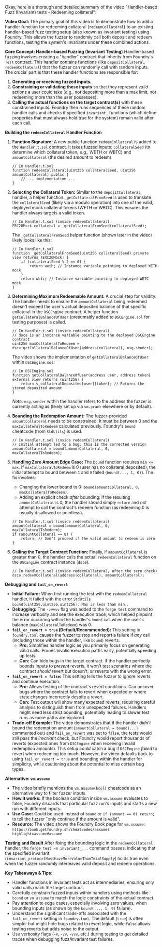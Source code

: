 Okay, here is a thorough and detailed summary of the video "Handler-based Fuzz (Invariant) tests - Redeeming collateral":

**Video Goal:**
The primary goal of this video is to demonstrate how to add a handler function for redeeming collateral (`redeemCollateral`) to an existing handler-based fuzz testing setup (also known as invariant testing) using Foundry. This allows the fuzzer to randomly call both deposit and redeem functions, testing the system's invariants under these combined actions.

**Core Concept: Handler-based Fuzzing (Invariant Testing)**
Handler-based fuzzing involves creating a "handler" contract that inherits from Foundry's `Test` contract. This handler contains functions (like `depositCollateral`, `redeemCollateral`) that the fuzzer can randomly call with random inputs. The crucial part is that these handler functions are responsible for:
1.  **Generating or receiving fuzzed inputs.**
2.  **Constraining or validating these inputs** so that they represent *valid* actions a user could take (e.g., not depositing more than a max limit, not redeeming more than the user possesses).
3.  **Calling the actual functions on the target contract(s)** with these constrained inputs.
Foundry then runs sequences of these random handler calls and checks if specified `invariant_` functions (which define properties that must always hold true for the system) remain valid after each call.

**Building the `redeemCollateral` Handler Function**

1.  **Function Signature:**
    A new public function `redeemCollateral` is added to the `Handler.t.sol` contract. It takes fuzzed inputs: `collateralSeed` (to determine which collateral token, e.g., WETH or WBTC) and `amountCollateral` (the desired amount to redeem).
    ```solidity
    // In Handler.t.sol
    function redeemCollateral(uint256 collateralSeed, uint256 amountCollateral) public {
        // ... implementation ...
    }
    ```

2.  **Selecting the Collateral Token:**
    Similar to the `depositCollateral` handler, a helper function `_getCollateralFromSeed` is used to translate the `collateralSeed` (likely via a modulo operation) into one of the valid, deployed mock collateral tokens (WETH or WBTC). This ensures the handler always targets a valid token.
    ```solidity
    // In Handler.t.sol (inside redeemCollateral)
    ERC20Mock collateral = _getCollateralFromSeed(collateralSeed);
    ```
    The `_getCollateralFromSeed` helper function (shown later in the video) likely looks like this:
    ```solidity
    // In Handler.t.sol
    function _getCollateralFromSeed(uint256 collateralSeed) private view returns (ERC20Mock) {
        if (collateralSeed % 2 == 0) {
            return weth; // Instance variable pointing to deployed WETH mock
        }
        return wbtc; // Instance variable pointing to deployed WBTC mock
    }
    ```

3.  **Determining Maximum Redeemable Amount:**
    A crucial step for validity. The handler needs to ensure the `amountCollateral` being redeemed doesn't exceed the user's actual deposited balance of that specific collateral in the `DSCEngine` contract. A helper function `getCollateralBalanceOfUser` (presumably added to `DSCEngine.sol` for testing purposes) is called.
    ```solidity
    // In Handler.t.sol (inside redeemCollateral)
    // dsce is an instance variable pointing to the deployed DSCEngine contract
    uint256 maxCollateralToRedeem = dsce.getCollateralBalanceOfUser(address(collateral), msg.sender);
    ```
    The video shows the implementation of `getCollateralBalanceOfUser` within `DSCEngine.sol`:
    ```solidity
    // In DSCEngine.sol
    function getCollateralBalanceOfUser(address user, address token) external view returns (uint256) {
        return s_collateralDeposited[user][token]; // Returns the stored deposited amount
    }
    ```
    *Note:* `msg.sender` within the handler refers to the address the fuzzer is currently acting as (likely set up via `vm.prank` elsewhere or by default).

4.  **Bounding the Redemption Amount:**
    The fuzzer-provided `amountCollateral` needs to be constrained. It must be between 0 and the `maxCollateralToRedeem` calculated previously. Foundry's `bound` cheatcode (from `StdUtils`) is used.
    ```solidity
    // In Handler.t.sol (inside redeemCollateral)
    // Initial attempt led to a bug, this is the corrected version
    amountCollateral = bound(amountCollateral, 0, maxCollateralToRedeem);
    ```

5.  **Handling Zero Amount Edge Case:**
    The `bound` function requires `min <= max`. If `maxCollateralToRedeem` is 0 (user has no collateral deposited), the initial attempt to bound between `1` and `0` failed (`bound(..., 1, 0)`).
    The fix involves:
    *   Changing the lower bound to 0: `bound(amountCollateral, 0, maxCollateralToRedeem)`.
    *   Adding an explicit check *after* bounding: If the resulting `amountCollateral` is 0, the handler should simply `return` and *not* attempt to call the contract's redeem function (as redeeming 0 is usually disallowed or pointless).
    ```solidity
    // In Handler.t.sol (inside redeemCollateral)
    amountCollateral = bound(amountCollateral, 0, maxCollateralToRedeem);
    if (amountCollateral == 0) {
        return; // Don't proceed if the valid amount to redeem is zero
    }
    ```

6.  **Calling the Target Contract Function:**
    Finally, if `amountCollateral` is greater than 0, the handler calls the actual `redeemCollateral` function on the `DSCEngine` contract instance (`dsce`).
    ```solidity
    // In Handler.t.sol (inside redeemCollateral, after the zero check)
    dsce.redeemCollateral(address(collateral), amountCollateral);
    ```

**Debugging and `fail_on_revert`**

*   **Initial Failure:** When first running the test with the `redeemCollateral` handler, it failed with the error `StdUtils bound(uint256,uint256,uint256): Max is less than min.`.
*   **Debugging:** The `-vvvvv` flag was added to the `forge test` command to increase verbosity and see the execution trace, which helped pinpoint the error occurring within the handler's `bound` call when the user's balance (`maxCollateralToRedeem`) was 0.
*   **`fail_on_revert = true` (Default/Recommended):** This setting in `foundry.toml` causes the fuzzer to stop and report a failure if *any* call (including those within the handler, like `bound`) reverts.
    *   **Pro:** Simplifies handler logic as you primarily focus on generating valid calls. Prunes invalid execution paths early, potentially speeding up tests.
    *   **Con:** Can hide bugs in the target contract. If the handler perfectly bounds inputs to *prevent* reverts, it won't test scenarios where the contract *should* revert but doesn't, or reverts with the wrong error.
*   **`fail_on_revert = false`:** This setting tells the fuzzer to ignore reverts and continue execution.
    *   **Pro:** Allows testing of the contract's revert conditions. Can uncover bugs where the contract fails to revert when expected or where state changes incorrectly despite a revert.
    *   **Con:** Test output will show many expected reverts, requiring careful analysis to distinguish them from unexpected failures. Handlers might need less strict bounding, potentially leading to slower test runs as more paths are explored.
*   **Trade-off Example:** The video demonstrates that if the handler *didn't* bound the redemption amount (`amountCollateral = bound(...)` commented out) and `fail_on_revert` was set to `false`, the tests would still pass the *invariant* check, but Foundry would report thousands of reverts (expected ones from `DSCEngine` when receiving invalid redemption amounts). This setup *could* catch a bug if `DSCEngine` *failed* to revert when redeeming too much. However, the video defaults back to using `fail_on_revert = true` and bounding within the handler for simplicity, while cautioning about the potential to miss certain bug types.

**Alternative: `vm.assume`**
*   The video briefly mentions the `vm.assume(bool)` cheatcode as an alternative way to filter fuzzer inputs.
*   **How it works:** If the boolean condition inside `vm.assume` evaluates to false, Foundry discards that particular fuzz run's inputs and starts a new run with different inputs.
*   **Use Case:** Could be used instead of `bound` or `if (amount == 0) return;` to tell the fuzzer "only continue if the amount is valid".
*   **Resource:** The video shows the Foundry Book page for `vm.assume`: `https://book.getfoundry.sh/cheatcodes/assume?highlight=assume#assume`

**Testing and Result**
After fixing the bounding logic in the `redeemCollateral` handler, the `forge test -m invariant_...` command passes, indicating that the specified invariant (`invariant_protocolMustHaveMoreValueThanTotalSupply`) holds true even when the fuzzer randomly interleaves valid deposit and redeem operations.

**Key Takeaways & Tips:**

*   Handler functions in invariant tests act as intermediaries, ensuring only valid calls reach the target contract.
*   Carefully constrain fuzzed inputs within handlers using methods like `bound` or `vm.assume` to match the logic constraints of the actual contract.
*   Pay attention to edge cases, especially involving zero values, when bounding inputs (as shown by the `bound(..., 1, 0)` failure).
*   Understand the significant trade-offs associated with the `fail_on_revert` setting in `foundry.toml`. The default (`true`) is often simpler but might hide bugs related to revert logic, while `false` allows testing reverts but adds noise to the output.
*   Use verbosity flags (`-v`, `-vv`, `-vvv`, etc.) during testing to get detailed traces when debugging fuzz/invariant test failures.